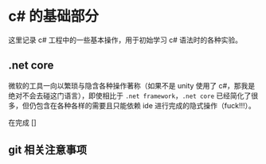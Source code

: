 # c# 的基础部分
这里记录 c# 工程中的一些基本操作，用于初始学习 c# 语法时的各种实验。

## .net core
微软的工具一向以繁琐与隐含各种操作著称（如果不是 unity 使用了 c#，那我是绝对不会去碰这门语言），即使相比于 `.net framework`，`.net core` 已经简化了很多，但仍包含在各种各样的需要且只能依赖 ide 进行完成的隐式操作（fuck!!!）。

在完成 []

## git 相关注意事项
